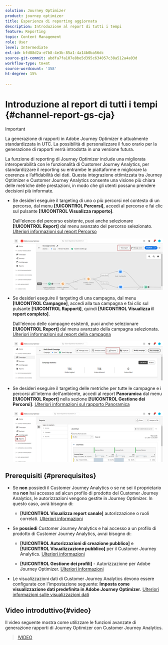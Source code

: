 ```yaml
---
solution: Journey Optimizer
product: journey optimizer
title: Esperienza di reporting aggiornata
description: Introduzione al report di tutti i tempi
feature: Reporting
topic: Content Management
role: User
level: Intermediate
exl-id: bfd88d2a-e7b8-4e3b-85a1-4a14b0ba56dc
source-git-commit: abdfa7fa107e8be5d395c634057c38a512a4a03d
workflow-type: tm+mt
source-wordcount: '358'
ht-degree: 15%

---
```


# Introduzione al report di tutti i tempi {#channel-report-gs-cja}

>[!IMPORTANT]
>
>La generazione di rapporti in Adobe Journey Optimizer è attualmente standardizzata in UTC. La possibilità di personalizzare il fuso orario per la generazione di rapporti verrà introdotta in una versione futura.

La funzione di reporting di Journey Optimizer include una migliorata interoperabilità con le funzionalità di Customer Journey Analytics, per standardizzare il reporting su entrambe le piattaforme e migliorare la coerenza e l’affidabilità dei dati. Questa integrazione ottimizzata tra Journey Optimizer e Customer Journey Analytics consente una visione più chiara delle metriche delle prestazioni, in modo che gli utenti possano prendere decisioni più informate.

* Se desideri eseguire il targeting di uno o più percorsi nel contesto di un percorso, dal menu **[!UICONTROL Percorsi]**, accedi al percorso e fai clic sul pulsante **[!UICONTROL Visualizza rapporto]**.

  Dall&#39;elenco del percorso esistente, puoi anche selezionare **[!UICONTROL Report]** dal menu avanzato del percorso selezionato. [Ulteriori informazioni sul report Percorso](journey-global-report-cja.md)

  ![](assets/gs-cja-report-3.png)

* Se desideri eseguire il targeting di una campagna, dal menu **[!UICONTROL Campagne]**, accedi alla tua campagna e fai clic sul pulsante **[!UICONTROL Rapporti]**, quindi **[!UICONTROL Visualizza il report completo]**.

  Dall&#39;elenco delle campagne esistenti, puoi anche selezionare **[!UICONTROL Report]** dal menu avanzato della campagna selezionata. [Ulteriori informazioni sul report della campagna](campaign-global-report-cja.md)

  ![](assets/gs-cja-report-2.png)

* Se desideri eseguire il targeting delle metriche per tutte le campagne e i percorsi all&#39;interno dell&#39;ambiente, accedi al report **Panoramica** dal menu **[!UICONTROL Report]** nella sezione **[!UICONTROL Gestione dei Percorsi]**. [Ulteriori informazioni sul rapporto Panoramica](channel-report-cja.md)

  ![](assets/gs-cja-report-1.png)

## Prerequisiti {#prerequisites}

* Se **non** possiedi il Customer Journey Analytics o se ne sei il proprietario ma **non** hai accesso ad alcun profilo di prodotto del Customer Journey Analytics, le autorizzazioni vengono gestite in Journey Optimizer. In questo caso, avrà bisogno di:

   * **[!UICONTROL Visualizza report canale]** autorizzazione o ruoli correlati. [Ulteriori informazioni](../administration/permissions.md)

* Se **possiedi** Customer Journey Analytics e hai accesso a un profilo di prodotto di Customer Journey Analytics, avrai bisogno di:

   * **[!UICONTROL Autorizzazioni di creazione pubblico]** e **[!UICONTROL Visualizzazione pubblico]** per il Customer Journey Analytics. [Ulteriori informazioni](https://experienceleague.adobe.com/en/docs/analytics-platform/using/technotes/access-control)

   * **[!UICONTROL Gestione dei profili]** - Autorizzazione per Adobe Journey Optimizer. [Ulteriori informazioni](../administration/permissions.md)

* Le visualizzazioni dati di Customer Journey Analytics devono essere configurate con l&#39;impostazione seguente: **Imposta come visualizzazione dati predefinita in Adobe Journey Optimizer**. [Ulteriori informazioni sulle visualizzazioni dati](https://experienceleague.adobe.com/en/docs/analytics-platform/using/cja-dataviews/create-dataview)

## Video introduttivo{#video}

Il video seguente mostra come utilizzare le funzioni avanzate di generazione rapporti di Journey Optimizer con Customer Journey Analytics.

>[!VIDEO](https://video.tv.adobe.com/v/3430413)